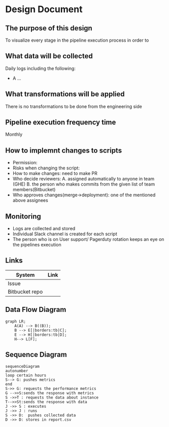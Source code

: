 # Design Document

## The purpose of this design

To visualize every stage in the pipeline execution process in order to

## What data will be collected

Daily  logs including the following:

- A ...

## What transformations will be applied

There is no transformations to be done from the engineering side

## Pipeline execution frequency time

Monthly

## How to implemnt changes to scripts

- Permission:
- Risks when changing the script:
- How to make changes: need to make PR
- Who decide reviewers:
A. assigned automatically to anyone in  team (GHE)
B. the person who makes commits from the given list of team members(Bitbucket)
- Who approves changes(merge->deployment): one of the mentioned above assignees

## Monitoring

- Logs are collected and stored
- Individual Slack channel is created for each script
- The person who is on User support/ Pagerduty rotation keeps an eye on the pipelines execution

## Links

|System | Link|
| -------------          |----------         |
|Issue| |
|Bitbucket repo ||


## Data Flow Diagram

```mermaid
graph LR;
    A(A) --> B((B));
    B --> E[|borders:tb|C];
    E --> H[|borders:tb|D];
    H--> L[F];
```

## Sequence Diagram

``` mermaid
sequenceDiagram
autonumber
loop certain hours
S--> G: pushes metrics
end
S->> G: requests the performance metrics
G -->>S:sends the response with metrics
S ->>T : requests the data about instance
T-->>St:sends the response with data
J ->> S : executes
J ->> J : runs
S ->> D:  pushes collected data
D ->> D: stores in report.csv
```
